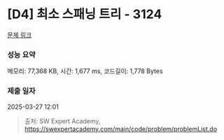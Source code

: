 # [D4] 최소 스패닝 트리 - 3124 

[문제 링크](https://swexpertacademy.com/main/code/problem/problemDetail.do?contestProbId=AV_mSnmKUckDFAWb) 

### 성능 요약

메모리: 77,368 KB, 시간: 1,677 ms, 코드길이: 1,778 Bytes

### 제출 일자

2025-03-27 12:01



> 출처: SW Expert Academy, https://swexpertacademy.com/main/code/problem/problemList.do